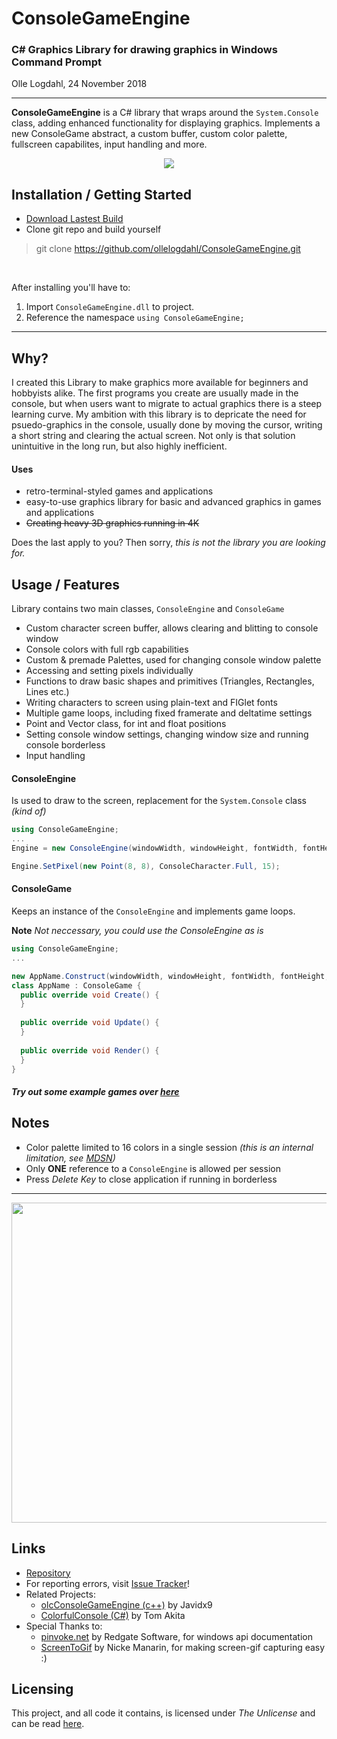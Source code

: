 # ConsoleGameEngine
### C# Graphics Library for drawing graphics in Windows Command Prompt
Olle Logdahl, 24 November 2018

---
**ConsoleGameEngine** is a C# library that wraps around the `System.Console` class, adding enhanced 
functionality for displaying graphics. Implements a new ConsoleGame abstract, a custom buffer, custom 
color palette, fullscreen capabilites, input handling and more.

<p align="center">
  <img src="https://github.com/ollelogdahl/ConsoleGameEngine/blob/master/Media/monkeyspin.gif" />
</p>

## Installation / Getting Started
- [Download Lastest Build](https://github.com/ollelogdahl/ConsoleGameEngine/releases/)
- Clone git repo and build yourself
> git clone https://github.com/ollelogdahl/ConsoleGameEngine.git

<br />

After installing you'll have to:
1. Import `ConsoleGameEngine.dll` to project.
2. Reference the namespace `using ConsoleGameEngine;`

---

## Why?
I created this Library to make graphics more available for beginners and hobbyists alike. The first programs 
you create are usually made in the console, but when users want to migrate to actual graphics there is a steep 
learning curve. My ambition with this library is to depricate the need for psuedo-graphics in the console, 
usually done by moving the cursor, writing a short string and clearing the actual screen. Not only is that 
solution unintuitive in the long run, but also highly inefficient.

#### Uses
- retro-terminal-styled games and applications
- easy-to-use graphics library for basic and advanced graphics in games and applications
- ~~Creating heavy 3D graphics running in 4K~~

Does the last apply to you? Then sorry, *this is not the library you are looking for.*

## Usage / Features
Library contains two main classes, `ConsoleEngine` and `ConsoleGame`

- Custom character screen buffer, allows clearing and blitting to console window
- Console colors with full rgb capabilities
- Custom & premade Palettes, used for changing console window palette
- Accessing and setting pixels individually
- Functions to draw basic shapes and primitives (Triangles, Rectangles, Lines etc.)
- Writing characters to screen using plain-text and FIGlet fonts
- Multiple game loops, including fixed framerate and deltatime settings
- Point and Vector class, for int and float positions
- Setting console window settings, changing window size and running console borderless
- Input handling

#### ConsoleEngine
Is used to draw to the screen, replacement for the `System.Console` class *(kind of)*

```c#
using ConsoleGameEngine;
...
Engine = new ConsoleEngine(windowWidth, windowHeight, fontWidth, fontHeight);

Engine.SetPixel(new Point(8, 8), ConsoleCharacter.Full, 15);

```

#### ConsoleGame
Keeps an instance of the `ConsoleEngine` and implements game loops.

**Note** *Not neccessary, you could use the ConsoleEngine as is*

```c#
using ConsoleGameEngine;
...

new AppName.Construct(windowWidth, windowHeight, fontWidth, fontHeight, FramerateMode.Unlimited);
class AppName : ConsoleGame {
  public override void Create() {
  }
  
  public override void Update() {
  }
  
  public override void Render() {
  }
}
```

##### Try out some example games over [here](https://github.com/ollelogdahl/ConsoleGameEngine/tree/master/Examples)

## Notes
- Color palette limited to 16 colors in a single session *(this is an internal limitation, see [MDSN](https://docs.microsoft.com/en-us/windows/console/console-screen-buffer-infoex))*
- Only **ONE** reference to a `ConsoleEngine` is allowed per session
- Press *Delete Key* to close application if running in borderless
---

<p align="center">
  <img src="https://github.com/ollelogdahl/ConsoleGameEngine/blob/master/Media/cave.gif" width = 512 heigth = 384 />
</p>

## Links

- [Repository](https://github.com/ollelogdahl/ConsoleGameEngine/)
- For reporting errors, visit [Issue Tracker](https://github.com/ollelogdahl/ConsoleGameEngine/issues)!
- Related Projects:
  - [olcConsoleGameEngine (c++)](https://github.com/OneLoneCoder/videos/blob/master/olcConsoleGameEngine.h) by Javidx9
  - [ColorfulConsole (C#)](http://colorfulconsole.com/) by Tom Akita
- Special Thanks to:
  - [pinvoke.net](http://www.pinvoke.net/) by Redgate Software, for windows api documentation
  - [ScreenToGif](https://www.screentogif.com) by Nicke Manarin, for making screen-gif capturing easy :)

## Licensing

This project, and all code it contains, is licensed under *The Unlicense* and can be read [here](UNLICENSE).
